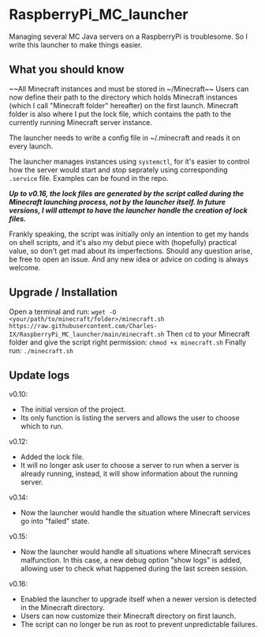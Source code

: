 # RaspberryPi_MC_launcher
Managing several MC Java servers on a RaspberryPi is troublesome. So I write this launcher to make things easier.



## What you should know
~~All Minecraft instances and must be stored in ~/Minecraft~~ Users can now define their path to the directory which holds Minecraft instances (which I call "Minecraft folder" hereafter) on the first launch. Minecraft folder is also where I put the lock file, which contains the path to the currently running Minecraft server instance.

The launcher needs to write a config file in ~/.minecraft and reads it on every launch.

The launcher manages instances using `systemctl`, for it's easier to control how the server would start and stop seprately using corresponding `.service` file.
Examples can be found in the repo.

***Up to v0.16, the lock files are generated by the script called during the Minecraft launching process, not by the launcher itself. In future versions,  I will attempt to have the launcher handle the creation of lock files.***

Frankly speaking, the script was initially only an intention to get my hands on shell scripts, and it's also my debut piece with (hopefully) practical value, so don't get mad about its imperfections.
Should any question arise, be free to open an issue. And any new idea or advice on coding is always welcome.



## Upgrade / Installation
Open a terminal and run:
```wget -O <your/path/to/minecraft/folder>/minecraft.sh https://raw.githubusercontent.com/Charles-IX/RaspberryPi_MC_launcher/main/minecraft.sh```
Then `cd` to your Minecraft folder and give the script right permission:
```chmod +x minecraft.sh```
Finally run:
```./minecraft.sh```



## Update logs
v0.10: 
- The initial version of the project. 
- Its only function is listing the servers and allows the user to choose which to run.

v0.12: 
- Added the lock file. 
- It will no longer ask user to choose a server to run when a server is already running, instead, it will show information about the running server.

v0.14: 
- Now the launcher would handle the situation where Minecraft services go into "failed" state.

v0.15: 
- Now the launcher would handle all situations where Minecraft services malfunction. In this case, a new debug option "show logs" is added, allowing user to check what happened during the last screen session.

v0.16: 
- Enabled the launcher to upgrade itself when a newer version is detected in the Minecraft directory. 
- Users can now customize their Minecraft directory on first launch. 
- The script can no longer be run as root to prevent unpredictable failures.